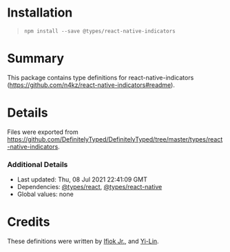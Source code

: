 # Installation
> `npm install --save @types/react-native-indicators`

# Summary
This package contains type definitions for react-native-indicators (https://github.com/n4kz/react-native-indicators#readme).

# Details
Files were exported from https://github.com/DefinitelyTyped/DefinitelyTyped/tree/master/types/react-native-indicators.

### Additional Details
 * Last updated: Thu, 08 Jul 2021 22:41:09 GMT
 * Dependencies: [@types/react](https://npmjs.com/package/@types/react), [@types/react-native](https://npmjs.com/package/@types/react-native)
 * Global values: none

# Credits
These definitions were written by [Ifiok Jr.](https://github.com/ifiokjr), and [Yi-Lin](https://github.com/frankyjuang).
